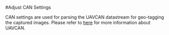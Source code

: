 #Adjust CAN Settings

CAN settings are used for parsing the UAVCAN datastream for geo-tagging the captured images. Please refer to [here](../uavcan.html) for more information about UAVCAN.